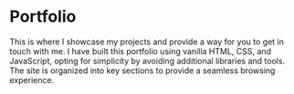 # Portfolio

This is where I showcase my projects and provide a way for you to get in touch with me. I have built this portfolio using vanilla HTML, CSS, and JavaScript, opting for simplicity by avoiding additional libraries and tools. The site is organized into key sections to provide a seamless browsing experience.
